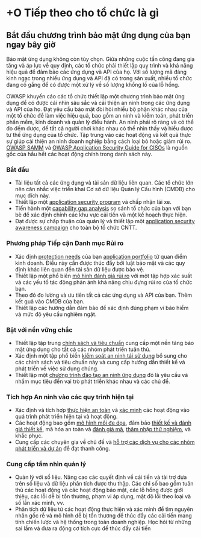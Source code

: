 # +O Tiếp theo cho tổ chức là gì

## Bắt đầu chương trình bảo mật ứng dụng của bạn ngay bây giờ

Bảo mật ứng dụng không còn tùy chọn. Giữa những cuộc tấn công đang gia tăng và áp lực về quy định, các tổ chức phải thiết lập quy trình và khả năng hiệu quả để đảm bảo các ứng dụng và API của họ. Với số lượng mã đáng kinh ngạc trong nhiều ứng dụng và API đã có trong sản xuất, nhiều tổ chức đang cố gắng để có được một xử lý về số lượng khổng lồ của lỗ hổng.

OWASP khuyến cáo các tổ chức thiết lập một chương trình bảo mật ứng dụng để có được cái nhìn sâu sắc và cải thiện an ninh trong các ứng dụng và API của họ. Đạt yêu cầu bảo mật đòi hỏi nhiều bộ phận khác nhau của một tổ chức để làm việc hiệu quả, bao gồm an ninh và kiểm toán, phát triển phần mềm, kinh doanh và quản lý điều hành. An ninh phải rõ ràng và có thể đo đếm được, để tất cả người chơi khác nhau có thể nhìn thấy và hiểu được tư thế ứng dụng của tổ chức. Tập trung vào các hoạt động và kết quả thực sự giúp cải thiện an ninh doanh nghiệp bằng cách loại bỏ hoặc giảm rủi ro. [OWASP SAMM](https://www.owasp.org/index.php/OWASP_SAMM_Project) và [OWASP Application Security Guide for CISOs](https://www.owasp.org/index.php/Application_Security_Guide_For_CISOs) là nguồn gốc của hầu hết các hoạt động chính trong danh sách này.

### Bắt đầu

* Tài liệu tất cả các ứng dụng và tài sản dữ liệu liên quan. Các tổ chức lớn nên cân nhắc việc triển khai Cơ sở dữ liệu Quản lý Cấu hình (CMDB) cho mục đích này.
* Thiết lập một [application security program](https://www.owasp.org/index.php/SAMM_-_Strategy_&_Metrics_-_1) và chấp nhận lái xe.
* Tiến hành một [capability gap analysis](https://www.owasp.org/index.php/SAMM_-_Strategy_&_Metrics_-_3) so sánh tổ chức của bạn với bạn bè để xác định chính các khu vực cải tiến và một kế hoạch thực hiện.
* Đạt được sự chấp thuận của quản lý và thiết lập một [application security awareness campaign](https://www.owasp.org/index.php/SAMM_-_Education_&_Guidance_-_1) cho toàn bộ tổ chức CNTT.

### Phương pháp Tiếp cận Danh mục Rủi ro

* Xác định [protection needs](https://www.owasp.org/index.php/SAMM_-_Strategy_&_Metrics_-_2) của bạn [application portfolio](https://www.owasp.org/index.php/SAMM_-_Strategy_&_Metrics_-_2) từ quan điểm kinh doanh. Điều này cần được thúc đẩy bởi luật bảo mật và các quy định khác liên quan đến tài sản dữ liệu được bảo vệ. 
* Thiết lập một phổ biến [mô hình đánh giá rủi ro](https://www.owasp.org/index.php/OWASP_Risk_Rating_Methodology) với một tập hợp xác suất và các yếu tố tác động phản ánh khả năng chịu đựng rủi ro của tổ chức bạn. 
* Theo đó đo lường và ưu tiên tất cả các ứng dụng và API của bạn. Thêm kết quả vào CMDB của bạn. 
* Thiết lập các hướng dẫn đảm bảo để xác định đúng phạm vi bảo hiểm và mức độ yêu cầu nghiêm ngặt.

### Bật với nền vững chắc

* Thiết lập tập trung [chính sách và tiêu chuẩn](https://www.owasp.org/index.php/SAMM_-_Policy_&_Compliance_-_2) cung cấp một nền tảng bảo mật ứng dụng cho tất cả các nhóm phát triển tuân thủ.
* Xác định một tập phổ biến [kiểm soát an ninh tái sử dụng](https://www.owasp.org/index.php/OWASP_Security_Knowledge_Framework) bổ sung cho các chính sách và tiêu chuẩn này và cung cấp hướng dẫn thiết kế và phát triển về việc sử dụng chúng.
* Thiết lập một [chương trình đào tạo an ninh ứng dụng](https://www.owasp.org/index.php/SAMM_-_Education_&_Guidance_-_2) đó là yêu cầu và nhắm mục tiêu đến vai trò phát triển khác nhau và các chủ đề.

### Tích hợp An ninh vào các quy trình hiện tại

* Xác định và tích hợp [thực hiện an toàn](https://www.owasp.org/index.php/SAMM_-_Construction) và [xác minh](https://www.owasp.org/index.php/SAMM_-_Verification) các hoạt động vào quá trình phát triển hiện tại và hoạt động. 
* Các hoạt động bao gồm [mô hình mối đe dọa](https://www.owasp.org/index.php/SAMM_-_Threat_Assessment_-_1), đảm bảo [thiết kế và đánh giá thiết kế](https://www.owasp.org/index.php/SAMM_-_Design_Review_-_1), mã hóa an toàn và [đánh giá mã](https://www.owasp.org/index.php/SAMM_-_Code_Review_-_1), [thâm nhập thử nghiệm](https://www.owasp.org/index.php/SAMM_-_Security_Testing_-_1), và khắc phục.
* Cung cấp các chuyên gia về chủ đề và [hỗ trợ các dịch vụ cho các nhóm phát triển và dự án](https://www.owasp.org/index.php/SAMM_-_Education_&_Guidance_-_3) để đạt thanh công.

### Cung cấp tầm nhìn quản lý

* Quản lý với số liệu. Nâng cao các quyết định về cải tiến và tài trợ dựa trên số liệu và dữ liệu phân tích được thu thập. Các chỉ số bao gồm tuân thủ các hoạt động và các hoạt động bảo mật, các lỗ hổng được giới thiệu, các lỗi dễ bị tổn thương, phạm vi áp dụng, mật độ lỗi theo loại và số lần xác minh, vv.
* Phân tích dữ liệu từ các hoạt động thực hiện và xác minh để tìm nguyên nhân gốc rễ và mô hình dễ bị tổn thương để thúc đẩy các cải tiến mang tính chiến lược và hệ thống trong toàn doanh nghiệp. Học hỏi từ những sai lầm và đưa ra động cơ tích cực để thúc đẩy cải tiến

